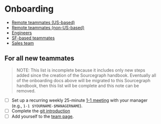 # Onboarding

- [Remote teammates (US-based)](../from-graphbook/onboarding_remote_us.md)
- [Remote teammates (non-US-based)](../from-graphbook/onboarding_remote_non_us.md)
- [Engineers](../from-graphbook/onboarding_engineers.md)
- [SF-based teammates](../from-graphbook/onboarding_san_francisco.md)
- [Sales team](../../sales/onboarding/index.md)

## For all new teammates

> NOTE: This list is incomplete because it includes only new steps added since the creation of the Sourcegraph handbook. Eventually all of the onboarding docs above will be migrated to this Sourcegraph handbook, then this list will be complete and this note can be removed.

- [ ] Set up a recurring weekly 25-minute [1-1 meeting](../../leadership/1-1.md) with your manager (e.g., `1-1 $YOURNAME-$MANAGERNAME`).
- [ ] Complete the [git introduction](git_intro.md)
- [ ] Add yourself to the [team page](../../../company/team/index.md).